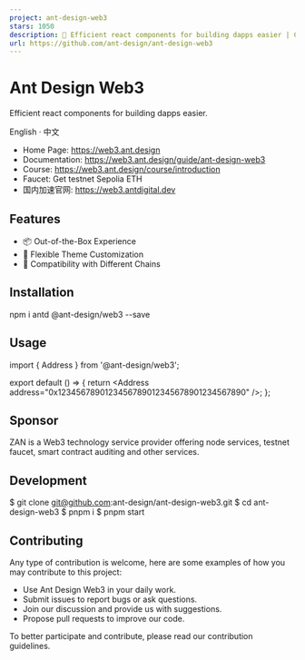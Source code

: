```yaml
---
project: ant-design-web3
stars: 1050
description: 🥳 Efficient react components for building dapps easier | Connect crypto wallets and more Web3 UI components | Web3 icons | Supports Ethereum, Solana, Bitcoin, TON, Sui, TRON and others.
url: https://github.com/ant-design/ant-design-web3
---
```


Ant Design Web3
===============

Efficient react components for building dapps easier.

English · 中文

-   Home Page: https://web3.ant.design
-   Documentation: https://web3.ant.design/guide/ant-design-web3
-   Course: https://web3.ant.design/course/introduction
-   Faucet: Get testnet Sepolia ETH
-   国内加速官网: https://web3.antdigital.dev

Features
--------

-   📦 Out-of-the-Box Experience
-   🎨 Flexible Theme Customization
-   🔌 Compatibility with Different Chains

Installation
------------

npm i antd @ant-design/web3 --save

Usage
-----

import { Address } from '@ant-design/web3';

export default () \=> {
  return <Address address\="0x1234567890123456789012345678901234567890" /\>;
};

Sponsor
-------

ZAN is a Web3 technology service provider offering node services, testnet faucet, smart contract auditing and other services.

Development
-----------

$ git clone git@github.com:ant-design/ant-design-web3.git
$ cd ant-design-web3
$ pnpm i
$ pnpm start

Contributing
------------

Any type of contribution is welcome, here are some examples of how you may contribute to this project:

-   Use Ant Design Web3 in your daily work.
-   Submit issues to report bugs or ask questions.
-   Join our discussion and provide us with suggestions.
-   Propose pull requests to improve our code.

To better participate and contribute, please read our contribution guidelines.
